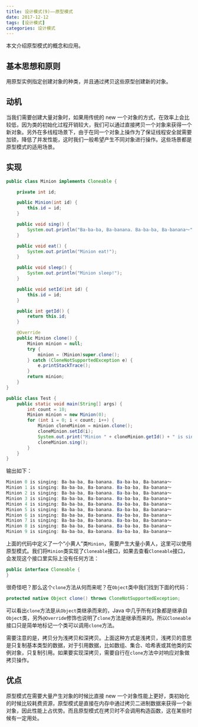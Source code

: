 ```yaml
---
title: 设计模式(9)——原型模式
date: 2017-12-12
tags: [设计模式]
categories: 设计模式
---
```


本文介绍原型模式的概念和应用。

<!--more-->

## 基本思想和原则

用原型实例指定创建对象的种类，并且通过拷贝这些原型创建新的对象。

## 动机

当我们需要创建大量对象时，如果用传统的 new 一个对象的方式，在效率上会比较低，因为类的初始化过程开销较大，我们可以通过直接拷贝一个对象来获得一个新对象。另外在多线程场景下，由于在同一个对象上操作为了保证线程安全就需要加锁，降低了并发性能，这时我们一般希望产生不同对象进行操作。这些场景都是原型模式的适用场景。

## 实现

```Java
public class Minion implements Cloneable {

    private int id;

    public Minion(int id) {
        this.id = id;
    }

    public void sing() {
        System.out.println("Ba-ba-ba, Ba-banana. Ba-ba-ba, Ba-banana～");
    }

    public void eat() {
        System.out.println("Minion eat!");
    }

    public void sleep() {
        System.out.println("Minion sleep!");
    }

    public void setId(int id) {
        this.id = id;
    }

    public int getId() {
        return this.id;
    }

    @Override
    public Minion clone() {
        Minion minion = null;
        try {
            minion = (Minion)super.clone();
        } catch (CloneNotSupportedException e) {
            e.printStackTrace();
        }
        return minion;
    }
}

public class Test {
    public static void main(String[] args) {
        int count = 10;
        Minion minion = new Minion(0);
        for (int i = 0; i < count; i++) {
            Minion cloneMinion = minion.clone();
            cloneMinion.setId(i);
            System.out.print("Minion " + cloneMinion.getId() + " is singing: ");
            cloneMinion.sing();
        }
    }
}
```

输出如下：

```Java
Minion 0 is singing: Ba-ba-ba, Ba-banana. Ba-ba-ba, Ba-banana～
Minion 1 is singing: Ba-ba-ba, Ba-banana. Ba-ba-ba, Ba-banana～
Minion 2 is singing: Ba-ba-ba, Ba-banana. Ba-ba-ba, Ba-banana～
Minion 3 is singing: Ba-ba-ba, Ba-banana. Ba-ba-ba, Ba-banana～
Minion 4 is singing: Ba-ba-ba, Ba-banana. Ba-ba-ba, Ba-banana～
Minion 5 is singing: Ba-ba-ba, Ba-banana. Ba-ba-ba, Ba-banana～
Minion 6 is singing: Ba-ba-ba, Ba-banana. Ba-ba-ba, Ba-banana～
Minion 7 is singing: Ba-ba-ba, Ba-banana. Ba-ba-ba, Ba-banana～
Minion 8 is singing: Ba-ba-ba, Ba-banana. Ba-ba-ba, Ba-banana～
Minion 9 is singing: Ba-ba-ba, Ba-banana. Ba-ba-ba, Ba-banana～
```

上面的代码中定义了一个“小黄人”类`Minion`，需要产生大量小黄人，这里可以使用原型模式。我们将`Minion`类实现了`Cloneable`接口，如果去查看`Cloneable`接口，会发现这个接口里实际上没有任何方法：

```Java
public interface Cloneable {
}
```

很奇怪吧？那么这个`clone`方法从何而来呢？在`Object`类中我们找到下面的代码：

```Java
protected native Object clone() throws CloneNotSupportedException;
```

可以看出`clone`方法是从`Object`类继承而来的，Java 中几乎所有对象都是继承自`Object`类，另外`@Override`修饰也说明了`clone`方法是继承而来的。所以`Cloneable`接口只是简单地标记一个类可以调用`clone`方法。

需要注意的是，拷贝分为浅拷贝和深拷贝。上面这种方式是浅拷贝，浅拷贝的意思是只复制基本类型的数据，对于引用数据，比如数组、集合、哈希表或其他类的实例对象，只复制引用。如果要实现深拷贝，需要自行在`clone`方法中对响应对象做拷贝操作。

## 优点

原型模式在需要大量产生对象的时候比直接 new 一个对象性能上更好，类初始化的时候比较耗费资源，原型模式是直接在内存中通过拷贝二进制数据来获得一个新对象，因此性能上占优势。而且原型模式在拷贝时不会调用构造函数，这在某些时候有一定用处。
